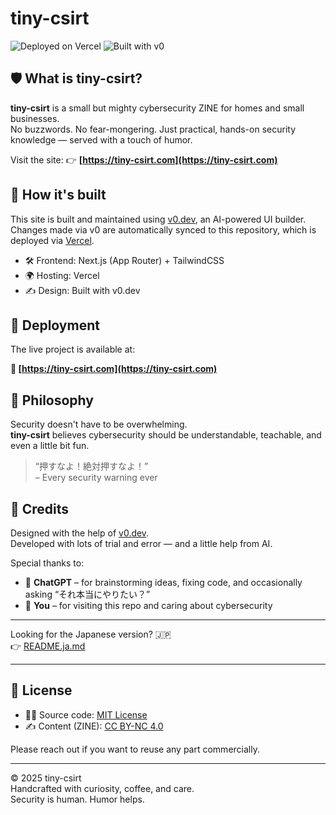 # tiny-csirt

![Deployed on Vercel](https://img.shields.io/badge/Deployed%20on-Vercel-black?style=for-the-badge&logo=vercel)
![Built with v0](https://img.shields.io/badge/Built%20with-v0.dev-black?style=for-the-badge)

## 🛡️ What is tiny-csirt?

**tiny-csirt** is a small but mighty cybersecurity ZINE for homes and small businesses.  
No buzzwords. No fear-mongering. Just practical, hands-on security knowledge — served with a touch of humor.

Visit the site: 👉 **[https://tiny-csirt.com](https://tiny-csirt.com)**

## 🔧 How it's built

This site is built and maintained using [v0.dev](https://v0.dev), an AI-powered UI builder.  
Changes made via v0 are automatically synced to this repository, which is deployed via [Vercel](https://vercel.com).

- 🛠 Frontend: Next.js (App Router) + TailwindCSS
- 🌍 Hosting: Vercel
- ✍️ Design: Built with v0.dev

## 🚀 Deployment

The live project is available at:

**🔗 [https://tiny-csirt.com](https://tiny-csirt.com)**


## 🧠 Philosophy

Security doesn't have to be overwhelming.  
**tiny-csirt** believes cybersecurity should be understandable, teachable, and even a little bit fun.  

> “押すなよ！絶対押すなよ！”  
> – Every security warning ever

## 🤖 Credits

Designed with the help of [v0.dev](https://v0.dev).  
Developed with lots of trial and error — and a little help from AI.

Special thanks to:  
- 💬 **ChatGPT** – for brainstorming ideas, fixing code, and occasionally asking “それ本当にやりたい？”  
- 🧠 **You** – for visiting this repo and caring about cybersecurity

---

Looking for the Japanese version? 🇯🇵  
👉 [README.ja.md](./README.ja.md)

---

## 📄 License

- 🧑‍💻 Source code: [MIT License](./LICENSE)
- ✍️ Content (ZINE): [CC BY-NC 4.0](https://creativecommons.org/licenses/by-nc/4.0/)

Please reach out if you want to reuse any part commercially.

---

© 2025 tiny-csirt  
Handcrafted with curiosity, coffee, and care.  
Security is human. Humor helps.
